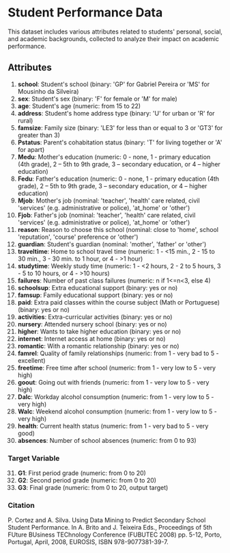 # Student Performance Data

This dataset includes various attributes related to students' personal, social, and academic backgrounds, collected to analyze their impact on academic performance.

## Attributes

1. **school**: Student's school (binary: 'GP' for Gabriel Pereira or 'MS' for Mousinho da Silveira)
2. **sex**: Student's sex (binary: 'F' for female or 'M' for male)
3. **age**: Student's age (numeric: from 15 to 22)
4. **address**: Student's home address type (binary: 'U' for urban or 'R' for rural)
5. **famsize**: Family size (binary: 'LE3' for less than or equal to 3 or 'GT3' for greater than 3)
6. **Pstatus**: Parent's cohabitation status (binary: 'T' for living together or 'A' for apart)
7. **Medu**: Mother's education (numeric: 0 - none, 1 - primary education (4th grade), 2 – 5th to 9th grade, 3 – secondary education, or 4 – higher education)
8. **Fedu**: Father's education (numeric: 0 - none, 1 - primary education (4th grade), 2 – 5th to 9th grade, 3 – secondary education, or 4 – higher education)
9. **Mjob**: Mother's job (nominal: 'teacher', 'health' care related, civil 'services' (e.g. administrative or police), 'at_home' or 'other')
10. **Fjob**: Father's job (nominal: 'teacher', 'health' care related, civil 'services' (e.g. administrative or police), 'at_home' or 'other')
11. **reason**: Reason to choose this school (nominal: close to 'home', school 'reputation', 'course' preference or 'other')
12. **guardian**: Student's guardian (nominal: 'mother', 'father' or 'other')
13. **traveltime**: Home to school travel time (numeric: 1 - <15 min., 2 - 15 to 30 min., 3 - 30 min. to 1 hour, or 4 - >1 hour)
14. **studytime**: Weekly study time (numeric: 1 - <2 hours, 2 - 2 to 5 hours, 3 - 5 to 10 hours, or 4 - >10 hours)
15. **failures**: Number of past class failures (numeric: n if 1<=n<3, else 4)
16. **schoolsup**: Extra educational support (binary: yes or no)
17. **famsup**: Family educational support (binary: yes or no)
18. **paid**: Extra paid classes within the course subject (Math or Portuguese) (binary: yes or no)
19. **activities**: Extra-curricular activities (binary: yes or no)
20. **nursery**: Attended nursery school (binary: yes or no)
21. **higher**: Wants to take higher education (binary: yes or no)
22. **internet**: Internet access at home (binary: yes or no)
23. **romantic**: With a romantic relationship (binary: yes or no)
24. **famrel**: Quality of family relationships (numeric: from 1 - very bad to 5 - excellent)
25. **freetime**: Free time after school (numeric: from 1 - very low to 5 - very high)
26. **goout**: Going out with friends (numeric: from 1 - very low to 5 - very high)
27. **Dalc**: Workday alcohol consumption (numeric: from 1 - very low to 5 - very high)
28. **Walc**: Weekend alcohol consumption (numeric: from 1 - very low to 5 - very high)
29. **health**: Current health status (numeric: from 1 - very bad to 5 - very good)
30. **absences**: Number of school absences (numeric: from 0 to 93)

### Target Variable

31. **G1**: First period grade (numeric: from 0 to 20)
32. **G2**: Second period grade (numeric: from 0 to 20)
33. **G3**: Final grade (numeric: from 0 to 20, output target)

### Citation

P. Cortez and A. Silva. Using Data Mining to Predict Secondary School Student Performance. In A. Brito and J. Teixeira Eds., Proceedings of 5th FUture BUsiness TEChnology Conference (FUBUTEC 2008) pp. 5-12, Porto, Portugal, April, 2008, EUROSIS, ISBN 978-9077381-39-7.

